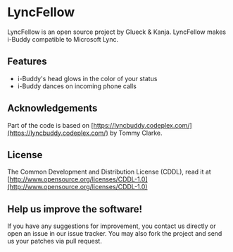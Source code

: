 # LyncFellow

LyncFellow is an open source project by Glueck & Kanja. LyncFellow makes i-Buddy compatible to Microsoft Lync.

## Features

  * i-Buddy's head glows in the color of your status
  * i-Buddy dances on incoming phone calls

## Acknowledgements

Part of the code is based on [https://lyncbuddy.codeplex.com/](https://lyncbuddy.codeplex.com/) by Tommy Clarke.

## License

The Common Development and Distribution License (CDDL), read it at [http://www.opensource.org/licenses/CDDL-1.0](http://www.opensource.org/licenses/CDDL-1.0)

## Help us improve the software!

If you have any suggestions for improvement, you contact us directly or open an issue in our issue tracker. You may also fork the project and send us your patches via pull request.